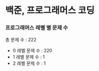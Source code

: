 # 백준, 프로그래머스 코딩
### 프로그래머스 레벨 별 문제 수
총 문제 수 : 222
- 0 레벨 문제 수 : 220
- 1 레벨 문제 수 : 1
- 2 레벨 문제 수 : 1

